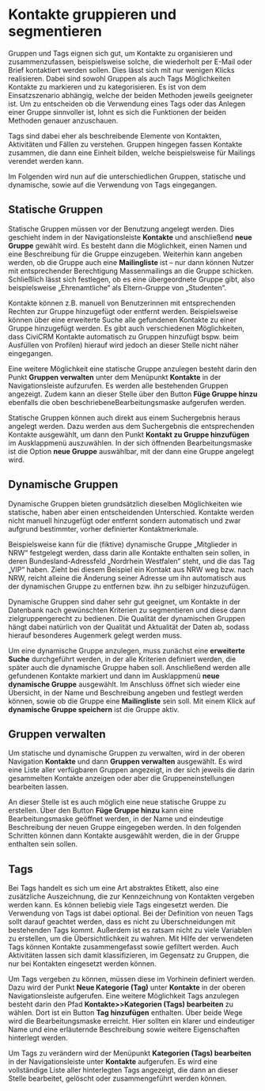 # Kontakte gruppieren und segmentieren

Gruppen und Tags eignen sich gut, um Kontakte zu organisieren und zusammenzufassen, beispielsweise solche, die wiederholt per E-Mail oder Brief kontaktiert werden sollen. Dies lässt sich mit nur wenigen Klicks realisieren. Dabei sind sowohl Gruppen als auch Tags Möglichkeiten Kontakte zu markieren und zu kategorisieren. Es ist von dem Einsatzszenario abhängig, welche der beiden Methoden jeweils geeigneter ist. Um zu entscheiden ob die Verwendung eines Tags oder das Anlegen einer Gruppe sinnvoller ist, lohnt es sich die Funktionen der beiden Methoden genauer anzuschauen.

Tags sind dabei eher als beschreibende Elemente von Kontakten, Aktivitäten und Fällen zu verstehen. Gruppen hingegen fassen Kontakte zusammen, die dann eine Einheit bilden, welche beispielsweise für Mailings verendet werden kann.

Im Folgenden wird nun auf die unterschiedlichen Gruppen, statische und dynamische, sowie auf die Verwendung von Tags eingegangen. 

## Statische Gruppen

Statische Gruppen müssen vor der Benutzung angelegt werden. Dies geschieht indem in der Navigationsleiste **Kontakte** und anschließend **neue Gruppe** gewählt wird. Es besteht dann die Möglichkeit, einen Namen und eine Beschreibung für die Gruppe einzugeben. Weiterhin kann angeben werden, ob die Gruppe auch eine **Mailingliste** ist – nur dann können Nutzer mit entsprechender Berechtigung Massenmailings an die Gruppe schicken. Schließlich lässt sich festlegen, ob es eine übergeordnete Gruppe gibt, also beispielsweise „Ehrenamtliche“ als Eltern-Gruppe von „Studenten“. 

Kontakte können z.B. manuell von Benutzerinnen mit entsprechenden Rechten zur Gruppe hinzugefügt oder entfernt werden. Beispielsweise können über eine erweiterte Suche alle gefundenen Kontakte zu einer Gruppe hinzugefügt werden. Es gibt auch verschiedenen Möglichkeiten, dass CiviCRM Kontakte automatisch zu Gruppen hinzufügt bspw. beim Ausfüllen von Profilen) hierauf wird jedoch an dieser Stelle nicht näher eingegangen. 

Eine weitere Möglichkeit eine statische Gruppe anzulegen besteht darin den Punkt **Gruppen verwalten** unter dem Menüpunkt **Kontakte** in der Navigationsleiste aufzurufen. Es werden alle bestehenden Gruppen angezeigt. Zudem kann an dieser Stelle über den Button **Füge Gruppe hinzu** ebenfalls die oben beschriebeneBearbeitungsmaske aufgerufen werden.

Statische Gruppen können auch direkt aus einem Suchergebnis heraus angelegt werden. Dazu werden aus dem Suchergebnis die entsprechenden Kontakte ausgewählt, um dann den Punkt **Kontakt zu Gruppe hinzufügen** im Ausklappmenü auszuwählen. In der sich öffnenden Bearbeitungsmaske ist die Option **neue Gruppe** auswählbar, mit der dann eine Gruppe angelegt wird.

## Dynamische Gruppen

Dynamische Gruppen bieten grundsätzlich dieselben Möglichkeiten wie statische, haben aber einen entscheidenden Unterschied. Kontakte werden nicht manuell hinzugefügt oder entfernt sondern automatisch und zwar aufgrund bestimmter, vorher definierter Kontaktmerkmale. 

Beispielsweise kann für die (fiktive) dynamische Gruppe „Mitglieder in NRW“ festgelegt werden, dass darin alle Kontakte enthalten sein sollen, in deren Bundesland-Adressfeld „Nordrhein Westfalen“ steht, und die das Tag „VIP“ haben. Zieht bei diesem Beispiel ein Kontakt aus NRW weg bzw. nach NRW, reicht alleine die Änderung seiner Adresse um ihn automatisch aus der dynamischen Gruppe zu entfernen bzw. ihn zu selbiger hinzuzufügen.

Dynamische Gruppen sind daher sehr gut geeignet, um Kontakte in der Datenbank nach gewünschten Kriterien zu segmentieren und diese dann zielgruppengerecht zu bedienen. Die Qualität der dynamischen Gruppen hängt dabei natürlich von der Qualität und Aktualität der Daten ab, sodass hierauf besonderes Augenmerk gelegt werden muss.

Um eine dynamische Gruppe anzulegen, muss zunächst eine **erweiterte Suche** durchgeführt werden, in der alle Kriterien definiert werden, die später auch die dynamische Gruppe haben soll. Anschließend werden alle gefundenen Kontakte markiert und dann im Ausklappmenü **neue dynamische Gruppe** ausgewählt. Im Anschluss öffnet sich wieder eine Übersicht, in der Name und Beschreibung angeben und festlegt werden können, sowie ob die Gruppe eine **Mailingliste** sein soll. Mit einem Klick auf **dynamische Gruppe speichern** ist die Gruppe aktiv.

## Gruppen verwalten

Um statische und dynamische Gruppen zu verwalten, wird in der oberen Navigation **Kontakte** und dann **Gruppen verwalten** ausgewählt. Es wird eine Liste aller verfügbaren Gruppen angezeigt, in der sich jeweils die darin gesammelten Kontakte anzeigen oder aber die Gruppeneinstellungen bearbeiten lassen.

An dieser Stelle ist es auch möglich eine neue statische Gruppe zu erstellen. Über den Button **Füge Gruppe hinzu** kann eine Bearbeitungsmaske geöffnet werden, in der Name und eindeutige Beschreibung der neuen Gruppe eingegeben werden. In den folgenden Schritten können dann Kontakte ausgewählt werden, die in der Gruppe enthalten sein sollen.

## Tags

Bei Tags handelt es sich um eine Art abstraktes Etikett, also eine zusätzliche Auszeichnung, die zur Kennzeichnung von Kontakten vergeben werden kann. Es können beliebig viele Tags eingesetzt werden. Die Verwendung von Tags ist dabei optional. Bei der Definition von neuen Tags sollt darauf geachtet werden, dass es nicht zu Überschneidungen mit bestehenden Tags kommt. Außerdem ist es ratsam nicht zu viele Variablen zu erstellen, um die Übersichtlichkeit zu wahren. Mit Hilfe der verwendeten Tags können Kontakte zusammengefasst sowie gefiltert werden. Auch Aktivitäten lassen sich damit klassifizieren, im Gegensatz zu Gruppen, die nur bei Kontakten eingesetzt werden können.

Um Tags vergeben zu können, müssen diese im Vorhinein definiert werden. Dazu wird der Punkt **Neue Kategorie (Tag)** unter **Kontakte** in der oberen Navigationsleiste aufgerufen. Eine weitere Möglichkeit Tags anzulegen besteht darin den Pfad **Kontakte>>Kategorien (Tags) bearbeiten** zu wählen. Dort ist ein Button **Tag hinzufügen** enthalten. Über beide Wege wird die Bearbeitungsmaske erreicht. Hier sollten ein klarer und eindeutiger Name und eine erläuternde Beschreibung sowie weitere Eigenschaften hinterlegt werden.

Um Tags zu verändern wird der Menüpunkt **Kategorien (Tags) bearbeiten** in der Navigationsleiste unter **Kontakte** aufgerufen. Es wird eine vollständige Liste aller hinterlegten Tags angezeigt, die dann an dieser Stelle bearbeitet, gelöscht oder zusammengeführt werden können.

